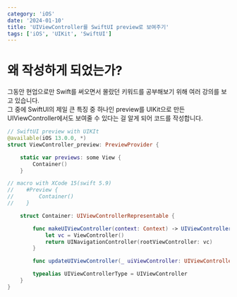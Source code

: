 ```yaml
---
category: 'iOS'
date: '2024-01-10'
title: 'UIViewController를 SwiftUI preview로 보여주기'
tags: ['iOS', 'UIKit', 'SwiftUI']
---
```


# 왜 작성하게 되었는가?

그동안 현업으로만 Swift를 써오면서 몰랐던 키워드를 공부해보기 위해 여러 강의를 보고 있습니다.  
그 중에 SwiftUI의 제일 큰 특징 중 하나인 preview를 UIKit으로 만든 UIViewController에서도 보여줄 수 있다는 걸 알게 되어 코드를 작성합니다.

```swift
// SwiftUI preview with UIKIt
@available(iOS 13.0.0, *)
struct ViewController_preview: PreviewProvider {

    static var previews: some View {
        Container()
    }

// macro with XCode 15(swift 5.9)
//    #Preview {
//        Container()
//    }

    struct Container: UIViewControllerRepresentable {

        func makeUIViewController(context: Context) -> UIViewController {
            let vc = ViewController()
            return UINavigationController(rootViewController: vc)
        }

        func updateUIViewController(_ uiViewController: UIViewController, context: Context) {}

        typealias UIViewControllerType = UIViewController
    }
}
```
